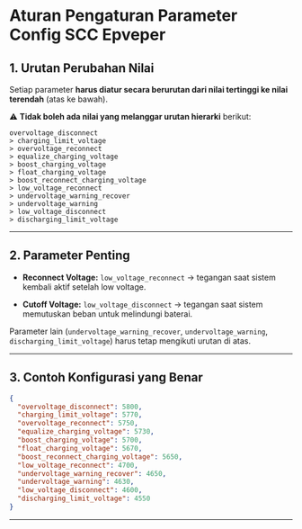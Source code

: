 # **Aturan Pengaturan Parameter Config SCC Epveper**

## 1. Urutan Perubahan Nilai

Setiap parameter **harus diatur secara berurutan dari nilai tertinggi ke nilai terendah** (atas ke bawah).

⚠️ **Tidak boleh ada nilai yang melanggar urutan hierarki** berikut:

```
overvoltage_disconnect  
> charging_limit_voltage  
> overvoltage_reconnect  
> equalize_charging_voltage  
> boost_charging_voltage  
> float_charging_voltage  
> boost_reconnect_charging_voltage  
> low_voltage_reconnect  
> undervoltage_warning_recover  
> undervoltage_warning  
> low_voltage_disconnect  
> discharging_limit_voltage
```

---

## 2. Parameter Penting

* **Reconnect Voltage:**
  `low_voltage_reconnect` → tegangan saat sistem kembali aktif setelah low voltage.

* **Cutoff Voltage:**
  `low_voltage_disconnect` → tegangan saat sistem memutuskan beban untuk melindungi baterai.

Parameter lain (`undervoltage_warning_recover`, `undervoltage_warning`, `discharging_limit_voltage`) harus tetap mengikuti urutan di atas.

---

## 3. Contoh Konfigurasi yang Benar

```json
{
  "overvoltage_disconnect": 5800,
  "charging_limit_voltage": 5770,
  "overvoltage_reconnect": 5750,
  "equalize_charging_voltage": 5730,
  "boost_charging_voltage": 5700,
  "float_charging_voltage": 5670,
  "boost_reconnect_charging_voltage": 5650,
  "low_voltage_reconnect": 4700,
  "undervoltage_warning_recover": 4650,
  "undervoltage_warning": 4630,
  "low_voltage_disconnect": 4600,
  "discharging_limit_voltage": 4550
}
```
---
